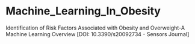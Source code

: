 # Machine_Learning_In_Obesity
Identification of Risk Factors Associated with Obesity and Overweight-A Machine Learning Overview [DOI: 10.3390/s20092734 - Sensors Journal]
